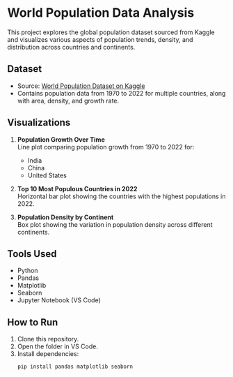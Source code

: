 # World Population Data Analysis

This project explores the global population dataset sourced from Kaggle and visualizes various aspects of population trends, density, and distribution across countries and continents.

## Dataset

- Source: [World Population Dataset on Kaggle](https://www.kaggle.com/datasets/iamsouravbanerjee/world-population-dataset)
- Contains population data from 1970 to 2022 for multiple countries, along with area, density, and growth rate.

## Visualizations

1. **Population Growth Over Time**  
   Line plot comparing population growth from 1970 to 2022 for:
   - India  
   - China  
   - United States

2. **Top 10 Most Populous Countries in 2022**  
   Horizontal bar plot showing the countries with the highest populations in 2022.

3. **Population Density by Continent**  
   Box plot showing the variation in population density across different continents.

## Tools Used

- Python
- Pandas
- Matplotlib
- Seaborn
- Jupyter Notebook (VS Code)

## How to Run

1. Clone this repository.
2. Open the folder in VS Code.
3. Install dependencies:  
   ```bash
   pip install pandas matplotlib seaborn
